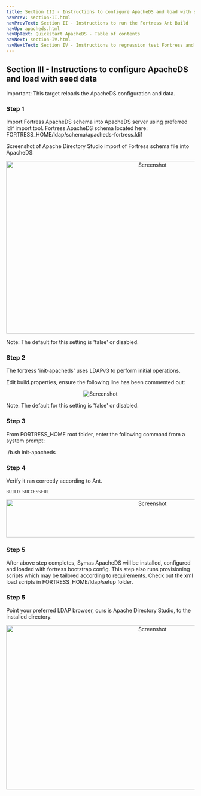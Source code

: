 ```yaml
---
title: Section III - Instructions to configure ApacheDS and load with seed data
navPrev: section-II.html
navPrevText: Section II - Instructions to run the Fortress Ant Build
navUp: apacheds.html
navUpText: Quickstart ApacheDS - Table of contents
navNext: section-IV.html
navNextText: Section IV - Instructions to regression test Fortress and ApacheDS
---
```


## Section III - Instructions to configure ApacheDS and load with seed data

<DIV class="note" markdown="1">
	Important: This target reloads the ApacheDS configuration and data. 
</DIV>

### Step 1

Import Fortress ApacheDS schema into ApacheDS server using preferred ldif import tool. Fortress ApacheDS schema located here: FORTRESS_HOME/ldap/schema/apacheds-fortress.ldif

Screenshot of Apache Directory Studio import of Fortress schema file into ApacheDS: 

<CENTER>
  <IMG src="../../images/Screenshot-Studio-Schema-Import.png" alt="Screenshot" width="766" height="461"/>
</CENTER>

Note: The default for this setting is 'false' or disabled.

### Step 2

The fortress 'init-apacheds' uses LDAPv3 to perform initial operations.

Edit build.properties, ensure the following line has been commented out:


<CENTER>
  <IMG src="../../images/Screenshot43-edit-disable-rest.png" alt="Screenshot"/>
</CENTER>

Note: The default for this setting is 'false' or disabled.

### Step 3

From FORTRESS_HOME root folder, enter the following command from a system prompt:

  ./b.sh init-apacheds 

### Step 4

Verify it ran correctly according to Ant.

	BUILD SUCCESSFUL

<CENTER>
  <IMG src="../../images/Screenshot7-init-slapd-success.png" alt="Screenshot" width="766" height="101"/>
</CENTER>

### Step 5

After above step completes, Symas ApacheDS will be installed, configured and loaded with fortress bootstrap config. This step also runs provisioning scripts which may be tailored according to requirements. Check out the xml load scripts in FORTRESS_HOME/ldap/setup folder.


### Step 5

Point your preferred LDAP browser, ours is Apache Directory Studio, to the installed directory. 

<To be completed>

<CENTER>
  <IMG src="../../images/Screenshot8-ldap-browser.png" alt="Screenshot" width="766" height="439"/>
</CENTER>
